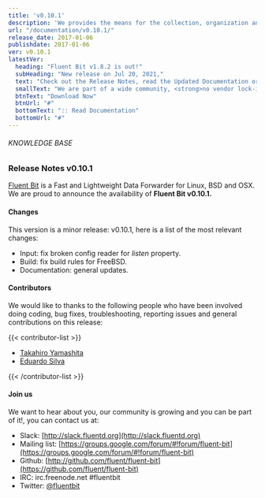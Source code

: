 ```yaml
---
title: 'v0.10.1'
description: 'We provides the means for the collection, organization and computerized retrieval of knowledge'
url: "/documentation/v0.10.1/"
release_date: 2017-01-06
publishdate: 2017-01-06
ver: v0.10.1
latestVer:
  heading: "Fluent Bit v1.8.2 is out!"
  subHeading: "New release on Jul 20, 2021,"
  text: "Check out the Release Notes, read the Updated Documentation or jump directly to the Downloads Section."
  smallText: "We are part of a wide community, <strong>no vendor lock-in.</strong>"
  btnText: "Download Now"
  btnUrl: "#"
  bottomText: ":: Read Documentation"
  bottomUrl: "#"
---
```



###### KNOWLEDGE BASE

### Release Notes v0.10.1

[Fluent Bit](https://fluentbit.io/) is a Fast and Lightweight Data Forwarder for Linux, BSD and OSX. We are proud to announce the availability of **Fluent Bit v0.10.1.**

#### Changes

This version is a minor release: v0.10.1, here is a list of the most relevant changes:

* Input: fix broken config reader for _listen_ property.
* Build: fix build rules for FreeBSD.
* Documentation: general updates.

#### Contributors

We would like to thanks to the following people who have been involved doing coding, bug fixes, troubleshooting, reporting issues and general contributions on this release:

{{< contributor-list >}}

* [Takahiro Yamashita](https://github.com/nokute78)
* [Eduardo Silva](https://github.com/edsiper)

{{< /contributor-list >}}

#### Join us

We want to hear about you, our community is growing and you can be part of it!, you can contact us at:

* Slack: [http://slack.fluentd.org](http://slack.fluentd.org)
* Mailing list: [https://groups.google.com/forum/#!forum/fluent-bit](https://groups.google.com/forum/#!forum/fluent-bit)
* Github: [http://github.com/fluent/fluent-bit](https://github.com/fluent/fluent-bit)
* IRC: irc.freenode.net #fluentbit
* Twitter: [@fluentbit](https://twitter.com/fluentbit)
